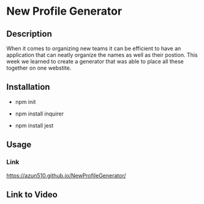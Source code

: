 # New Profile Generator
  
## Description
  When it comes to organizing new teams it can be efficient to have an application that can neatly organize the names as well as their postion. This week we learned to create a generator that was able to place all these together on one webstite. 
  
## Installation 

  * npm init
  
  * npm install inquirer
  
  * npm install jest
  
## Usage 

### Link

https://azun510.github.io/NewProfileGenerator/

## Link to Video
